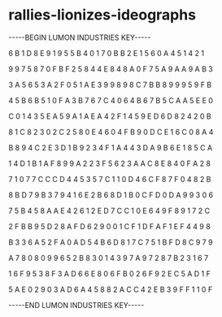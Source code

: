 # rallies-lionizes-ideographs

-----BEGIN LUMON INDUSTRIES KEY-----

6 B 1 D 8 E 9 1 9 5 5 B 4 0 1 7 0 B B 2 E 1 5 6 0 A 4 5 1 4 2 1

9 9 7 5 8 7 0 F B F 2 5 8 4 4 E 8 4 8 A 0 F 7 5 A 9 A A 9 A B 3

3 A 5 6 5 3 A 2 F 0 5 1 A E 3 9 9 8 9 8 C 7 B B 8 9 9 9 5 9 F B

4 5 B 6 B 5 1 0 F A 3 B 7 6 7 C 4 0 6 4 B 6 7 B 5 C A A 5 E E 0

C 0 1 4 3 5 E A 5 9 A 1 A E A 4 2 F 1 4 5 9 E D 6 D 8 2 4 2 0 B

8 1 C 8 2 3 0 2 C 2 5 8 0 E 4 6 0 4 F B 9 0 D C E 1 6 C 0 8 A 4

B 8 9 4 C 2 E 3 D 1 B 9 2 3 4 F 1 A 4 4 3 D A 9 B 6 E 1 8 5 C A

1 4 D 1 B 1 A F 8 9 9 A 2 2 3 F 5 6 2 3 A A C 8 E 8 4 0 F A 2 8

7 1 0 7 7 C C C D 4 4 5 3 5 7 C 1 1 0 D 4 6 C F 8 7 F 0 4 8 2 B

8 B D 7 9 B 3 7 9 4 1 6 E 2 B 6 8 D 1 B 0 C F D 0 D A 9 9 3 0 6

7 5 B 4 5 8 A A E 4 2 6 1 2 E D 7 C C 1 0 E 6 4 9 F 8 9 1 7 2 C

2 F B B 9 5 D 2 8 A F D 6 2 9 0 0 1 C F 1 D F A F 1 E F 4 4 9 8

B 3 3 6 A 5 2 F A 0 A D 5 4 B 6 D 8 1 7 C 7 5 1 B F D 8 C 9 7 9

A 7 8 0 8 0 9 9 6 5 2 B 8 3 0 1 4 3 9 7 A 9 7 2 8 7 B 2 3 1 6 7

1 6 F 9 5 3 8 F 3 A D 6 6 E 8 0 6 F B 0 2 6 F 9 2 E C 5 A D 1 F

5 A E 0 2 9 0 3 A D 6 A 4 5 8 8 2 A C C 4 2 E B 3 9 F F 1 1 0 F

-----END LUMON INDUSTRIES KEY-----

